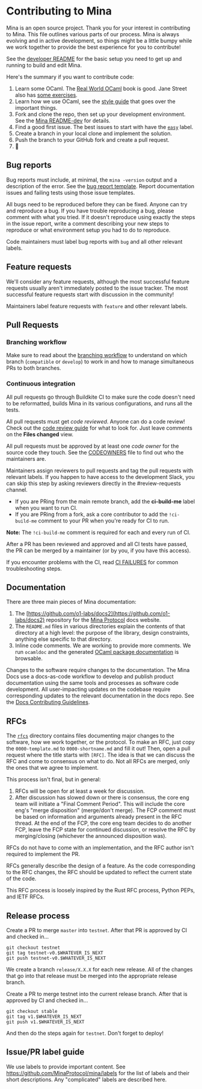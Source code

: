 # Contributing to Mina

Mina is an open source project. Thank you for your interest in contributing to Mina. This file outlines
various parts of our process. Mina is always evolving and in active development, so things might be a
little bumpy while we work together to provide the best experience for you to contribute!

See the [developer README](README-dev.md) for the
basic setup you need to get up and running to build and edit Mina.

Here's the summary if you want to contribute code:

1. Learn some OCaml. The [Real World OCaml](https://dev.realworldocaml.org/toc.html) book is good. Jane Street also has [some exercises](https://github.com/janestreet/learn-ocaml-workshop).
2. Learn how we use OCaml, see the [style guide](https://docs.minaprotocol.com/node-developers/style-guide) that goes over the important things. 
3. Fork and clone the repo, then set up your development environment. See the [Mina README-dev](README-dev.md) for details.
4. Find a good first issue. The best issues to start with have the [`easy`](https://github.com/MinaProtocol/mina/labels/easy) label.
5. Create a branch in your local clone and implement the solution.
6. Push the branch to your GitHub fork and create a pull request.
7. 🙌

## Bug reports

Bug reports must include, at minimal, the `mina -version` output and
a description of the error. See the [bug report
template](.github/ISSUE_TEMPLATE/1-BUG_REPORT.yml). Report documentation
issues and failing tests using those issue templates.

All bugs need to be reproduced before they can be fixed. Anyone can try and
reproduce a bug. If you have trouble reproducing a bug, please comment with what
you tried. If it doesn't reproduce using exactly the steps in the issue report, 
write a comment describing your new steps to reproduce or what environment
setup you had to do to reproduce.

Code maintainers must label bug reports with `bug` and all other relevant labels.

## Feature requests

We'll consider any feature requests, although the most successful feature
requests usually aren't immediately posted to the issue tracker. The most
successful feature requests start with discussion in the community!

Maintainers label feature requests with `feature` and other relevant
labels.

## Pull Requests

### Branching workflow

Make sure to read about the [branching workflow](README-branching.md) to
understand on which branch (`compatible` or `develop`) to work in
and how to manage simultaneous PRs to both branches.

### Continuous integration

All pull requests go through Buildkite CI to make sure the code doesn't need to
be reformatted, builds Mina in its various configurations, and runs all the
tests.

All pull requests must get _code reviewed_. Anyone can do a code
review! Check out the [code review
guide](https://docs.minaprotocol.com/node-developers/code-review-guidelines) for
what to look for. Just leave comments on the **Files changed** view.

All pull requests must be approved by at least one _code owner_ for the
source code they touch. See the [CODEOWNERS](./CODEOWNERS) file to
find out who the maintainers are.

Maintainers assign reviewers to pull requests and tag the pull requests with 
relevant labels. If you happen to have access to the development Slack,
you can skip this step by asking reviewers directly in the #review-requests channel.

- If you are PRing from the main remote branch, add the **ci-build-me** label when you want to run CI. 
- If you are PRing from a fork, ask a core contributor to add the `!ci-build-me` comment to your PR when you're ready for CI to run. 

**Note:** The `!ci-build-me` comment is required for each and every run of CI.

After a PR has been reviewed and approved and all CI tests have passed, the PR can be merged
by a maintainer (or by you, if you have this access).

If you encounter problems with the CI, read [CI FAILURES](README-ci-failures.md)
for common troubleshooting steps.

## Documentation

There are three main pieces of Mina documentation:

1. The [https://github.com/o1-labs/docs2](https://github.com/o1-labs/docs2) repository for the [Mina Protocol](https://docs.minaprotocol.com/) docs website.
2. The `README.md` files in various directories explain the contents of that
   directory at a high level: the purpose of the library, design constraints, anything else
   specific to that directory.
3. Inline code comments. We are working to provide more comments. We run `ocamldoc` and the generated 
   [OCaml package documentation](https://mina-docs.storage.googleapis.com/index.html) is browsable.

Changes to the software require changes to the documentation. The Mina Docs use a docs-as-code workflow to develop and publish product documentation using the same tools and processes as software code development. All user-impacting updates on the codebase require corresponding updates to the relevant documentation in the docs repo. See the [Docs Contributing Guidelines](https://github.com/o1-labs/docs2/blob/main/CONTRIBUTING.md). 

## RFCs

The [`rfcs`](rfcs/) directory contains files documenting major changes
to the software, how we work together, or the protocol. To make an
RFC, just copy the `0000-template.md` to `0000-shortname.md` and fill
it out! Then, open a pull request where the title starts with
`[RFC]`. The idea is that we can discuss the RFC and come to consensus
on what to do. Not all RFCs are merged, only the ones that we agree to
implement.

This process isn't final, but in general:

1. RFCs will be open for at least a week for discussion.
2. After discussion has slowed down or there is consensus, the core eng team
   will initiate a "Final Comment Period". This will include the core eng's
   "merge disposition" (merge/don't merge). The FCP comment must be based
   on information and arguments already present in the RFC thread. At the
   end of the FCP, the core eng team decides to do another FCP, leave the FCP
   state for continued discussion, or resolve the RFC by merging/closing
   (whichever the announced disposition was).

RFCs do not have to come with an implementation, and the RFC author isn't
required to implement the PR.

RFCs generally describe the design of a feature. As the code corresponding to
the RFC changes, the RFC should be updated to reflect the current state of the
code.

This RFC process is loosely inspired by the Rust RFC process, Python PEPs, and IETF RFCs.

## Release process

Create a PR to merge `master` into `testnet`. After that PR is approved by CI and checked in...

```
git checkout testnet
git tag testnet-v0.$WHATEVER_IS_NEXT
git push testnet-v0.$WHATEVER_IS_NEXT
```

We create a branch `release/X.X.X` for each new release. 
All of the changes that go into that release must be merged into the appropriate
release branch.

Create a PR to merge testnet into the current release branch. After that is
approved by CI and checked in...

```
git checkout stable
git tag v1.$WHATEVER_IS_NEXT
git push v1.$WHATEVER_IS_NEXT
```

And then do the steps again for `testnet`. Don't forget to deploy!

## Issue/PR label guide

We use labels to provide important content. See
https://github.com/MinaProtocol/mina/labels for the list of labels and their
short descriptions. Any "complicated" labels are described here.
